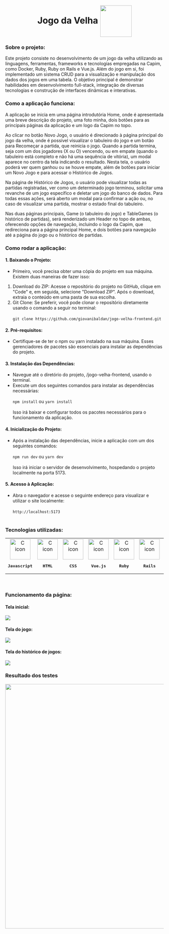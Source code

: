 <h1 align="center"> Jogo da Velha <img align='center' width='100px' height='100px' src="https://github.com/user-attachments/assets/980d9e00-b40c-4bb0-8489-67604e06dc06" /> </h1> 

<h3 align="left">
  Sobre o projeto:
</h3>

Este projeto consiste no desenvolvimento de um jogo da velha utilizando as linguagens, ferramentas, frameworks e tecnologias empregadas na Capim, como Docker, Ruby, Ruby on Rails e Vue.js. Além do jogo em si, foi implementado um sistema CRUD para a visualização e manipulação dos dados dos jogos em uma tabela. O objetivo principal é demonstrar habilidades em desenvolvimento full-stack, integração de diversas tecnologias e construção de interfaces dinâmicas e interativas.

<h3 align="left">
  Como a aplicação funciona:
</h3>

A aplicação se inicia em uma página introdutória Home, onde é apresentada uma breve descrição do projeto, uma foto minha, dois botões para as principais páginas da aplicação e um logo da Capim no topo.

Ao clicar no botão Novo Jogo, o usuário é direcionado à página principal do jogo da velha, onde é possível visualizar o tabuleiro do jogo e um botão para Recomeçar a partida, que reinicia o jogo. Quando a partida termina, seja com um dos jogadores (X ou O) vencendo, ou em empate (quando o tabuleiro está completo e não há uma sequência de vitória), um modal aparece no centro da tela indicando o resultado. Nesta tela, o usuário poderá ver quem ganhou ou se houve empate, além de botões para iniciar um Novo Jogo e para acessar o Histórico de Jogos.

Na página de Histórico de Jogos, o usuário pode visualizar todas as partidas registradas, ver como um determinado jogo terminou, solicitar uma revanche de um jogo específico e deletar um jogo do banco de dados. Para todas essas ações, será aberto um modal para confirmar a ação ou, no caso de visualizar uma partida, mostrar o estado final do tabuleiro.

Nas duas páginas principais, Game (o tabuleiro do jogo) e TableGames (o histórico de partidas), será renderizado um Header no topo de ambas, oferecendo opções de navegação, incluindo o logo da Capim, que redireciona para a página principal Home, e dois botões para navegação até a página do jogo ou o histórico de partidas.


<h3 align="left">
  Como rodar a aplicação:
</h3>

#### 1. Baixando o Projeto:

* Primeiro, você precisa obter uma cópia do projeto em sua máquina. Existem duas maneiras de fazer isso:

1. Download do ZIP: Acesse o repositório do projeto no GitHub, clique em "Code" e, em seguida, selecione "Download ZIP". Após o download, extraia o conteúdo em uma pasta de sua escolha.
2. Git Clone: Se preferir, você pode clonar o repositório diretamente usando o comando a seguir no terminal: </br> </br>
``` git clone https://github.com/giovanibaldan/jogo-velha-frontend.git ```

#### 2. Pré-requisitos:

- Certifique-se de ter o npm ou yarn instalado na sua máquina. Esses gerenciadores de pacotes são essenciais para instalar as dependências do projeto.

#### 3. Instalação das Dependências:

* Navegue até o diretório do projeto, /jogo-velha-frontend, usando o terminal.
* Execute um dos seguintes comandos para instalar as dependências necessárias: </br> </br>
`npm install` ou `yarn install`
</br> </br>
Isso irá baixar e configurar todos os pacotes necessários para o funcionamento da aplicação.

#### 4. Inicialização do Projeto:

- Após a instalação das dependências, inicie a aplicação com um dos seguintes comandos: </br> </br>
`npm run dev`  ou  `yarn dev`
</br> </br>
Isso irá iniciar o servidor de desenvolvimento, hospedando o projeto localmente na porta 5173.

#### 5. Acesso à Aplicação:

- Abra o navegador e acesse o seguinte endereço para visualizar e utilizar o site localmente: </br> </br>
```http://localhost:5173``` </br> </br>

<h3 align="left">
    Tecnologias utilizadas:
  </h3>
   <table >
       <td align="center">
            <img src="https://skillicons.dev/icons?i=js" width="65px" alt="C icon" /><br>
            <pre><b>Javascript</b></pre>
        </td>
       <td align="center">
            <img src="https://skillicons.dev/icons?i=html" width="65px" alt="C icon" /><br>
            <pre><b>HTML</b></pre>
        </td>
       <td align="center">
            <img src="https://skillicons.dev/icons?i=css" width="65px" alt="C icon" /><br>
            <pre><b>CSS</b></pre>
        </td>
       <td align="center">
            <img src="https://skillicons.dev/icons?i=vue" width="65px" alt="C icon" /><br>
            <pre><b>Vue.js</b></pre>
        </td>
       <td align="center">
            <img src="https://skillicons.dev/icons?i=ruby" width="65px" alt="C icon" /><br>
            <pre><b>Ruby</b></pre>
        </td>
       <td align="center">
            <img src="https://skillicons.dev/icons?i=rails" width="65px" alt="C icon" /><br>
            <pre><b>Rails</b></pre>
        </td>
       <td align="center">
            <img src="https://skillicons.dev/icons?i=git" width="65px" alt="C icon" /><br>
            <pre><b>Git</b></pre>
        </td>
       <td align="center">
            <img src="https://skillicons.dev/icons?i=docker" width="65px" alt="C icon" /><br>
            <pre><b>Docker</b></pre>
        </td>
       <td align="center">
            <img src="https://skillicons.dev/icons?i=postgresql" width="65px" alt="C icon" /><br>
            <pre><b>PostgreSQL</b></pre>
        </td>
       <td align="center">
            <img src="https://skillicons.dev/icons?i=yarn" width="65px" alt="C icon" /><br>
            <pre><b>Yarn</b></pre>
        </td>
       <td align="center">
            <img src="https://skillicons.dev/icons?i=vite" width="65px" alt="C icon" /><br>
            <pre><b>Vite</b></pre>
        </td>
       <td align="center">
            <img src="https://skillicons.dev/icons?i=markdown" width="65px" alt="C icon" /><br>
            <pre><b>Markdown</b></pre>
        </td>
  </table>
</br>

### Funcionamento da página:
#### Tela inicial:
<img src="https://github.com/user-attachments/assets/f86d334c-a9a3-4801-9482-ddcc2b2b936a"/>
<br>

#### Tela do jogo:
<img src="https://github.com/user-attachments/assets/ed865a13-861a-49a2-842c-d15bd5c80bef"/>
<br>

#### Tela do histórico de jogos:
<img src="https://github.com/user-attachments/assets/36c7af9f-b457-4ddd-87bb-a0da9ce7179b"/>
<br>

### Resultado dos testes
<img width="776px" src="https://github.com/user-attachments/assets/247d4449-2d9b-4db5-94fb-3a20316196e1"/>
<br>

<br>
